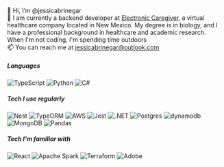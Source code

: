 👋 Hi, I’m @jessicabrinegar  
🌱 I am currently a backend developer at [Electronic Caregiver](https://electroniccaregiver.com/), a virtual healthcare company located in New Mexico. My degree is in biology, and I have a professional background in healthcare and academic research. When I'm not coding, I'm spending time outdoors  
📫 You can reach me at jessicabrinegar@outlook.com

<h5>Languages</h5>
<p>
  <img alt="TypeScript" src="https://img.shields.io/badge/-TypeScript-007ACC?style=flat-square&logo=typescript&logoColor=white" />
  <img alt="Python" src="https://img.shields.io/badge/Python-3776AB?style=flat-square&logo=python&logoColor=white" />
  <img alt="C#" src="https://img.shields.io/badge/C%23-239120?style=flat-square&logo=csharp&logoColor=white" />
</p>

<h5>Tech I use regularly</h5>
<p>
  <img alt="Nest" src="https://img.shields.io/badge/NestJS-E0234E?style=flat-square&logo=NestJS&logoColor=white" />
  <img alt="TypeORM" src="https://img.shields.io/badge/-Typeorm-fe0902?style=flat-square&logo=typeorm&logoColor=white&link=https://typeorm.io" />
  <img alt="AWS" src="https://img.shields.io/badge/AWS-232F3E?style=flat-square&logo=amazon-aws&logoColor=white" />
  <img alt="Jest" src="https://img.shields.io/badge/-Jest-C21325?style=flat-square&logo=Jest&logoColor=white" />
  <img alt=".NET" src="https://img.shields.io/badge/.NET-512BD4?style=flat-square&logoColor=white" />
  <img alt="Postgres" src="https://img.shields.io/badge/PostgreSQL-316192?style=flat-square&logo=postgresql&logoColor=white" />
  <img alt="dynamodb" src="https://img.shields.io/badge/DynamoDB-4053D6?style=flat-square&logo=AmazonDynamoDB&logoColor=white" />
  <img alt="MongoDB" src="https://img.shields.io/badge/MongoDB-47A248?style=flat-square&logo=mongodb&logoColor=white" />
  <img alt="Pandas" src="https://img.shields.io/badge/Pandas-150458?style=flat-square&logo=pandas&logoColor=white" />
</p>


<h5>Tech I'm familiar with</h5>
<p>
  <img alt="React" src="https://img.shields.io/badge/-React-45b8d8?style=flat-square&logo=react&logoColor=white" />
  <img alt="Apache Spark" src="https://img.shields.io/badge/Apache%20Spark-E25A1C?style=flat-square&logo=apachespark&logoColor=white" />
  <img alt="Terraform" src="https://img.shields.io/badge/Terraform-7B42BC?style=flat-square&logo=terraform&logoColor=white" />
  <img alt="Adobe" src="https://img.shields.io/badge/Adobe-FF0000?style=flat-square&logo=adobe&logoColor=white" />
</p>
